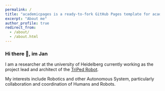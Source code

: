 ```yaml
---
permalink: /
title: "academicpages is a ready-to-fork GitHub Pages template for academic personal websites"
excerpt: "About me"
author_profile: true
redirect_from: 
  - /about/
  - /about.html
---
```



### Hi there 👋, im Jan

I am a researcher at the university of Heidelberg currently working as the project lead and architect of the [TriPed Robot](https://github.com/TriPed-Robot).

My interests include Robotics and other Autonomous System, particularly collaboration and coordination of Humans and Robots.

